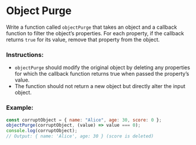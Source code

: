 # Object Purge

Write a function called `objectPurge` that takes an object and a callback function to filter the object’s properties. For each property, if the callback returns `true` for its value, remove that property from the object.

### Instructions:

- `objectPurge` should modify the original object by deleting any properties for which the callback function returns true when passed the property’s value.
- The function should not return a new object but directly alter the input object.

### Example:

```js
const corruptObject = { name: "Alice", age: 30, score: 0 };
objectPurge(corruptObject, (value) => value === 0);
console.log(corruptObject);
// Output: { name: 'Alice', age: 30 } (score is deleted)
```
